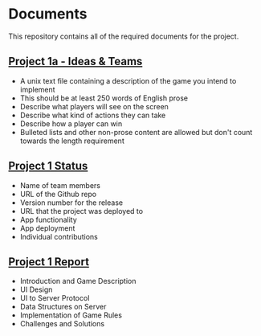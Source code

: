 # Documents

This repository contains all of the required documents for the project. 

## [Project 1a - Ideas & Teams](proposal.txt) 
- A unix text file containing a description of the game you intend to implement 
- This should be at least 250 words of English prose 
- Describe what players will see on the screen 
- Describe what kind of actions they can take 
- Describe how a player can win 
- Bulleted lists and other non-prose content are allowed but don't count 
towards the length requirement 

## [Project 1 Status](proj1-status.txt) 
- Name of team members 
- URL of the Github repo 
- Version number for the release 
- URL that the project was deployed to 
- App functionality 
- App deployment 
- Individual contributions 

## [Project 1 Report](proj1-report.pdf) 
- Introduction and Game Description 
- UI Design 
- UI to Server Protocol 
- Data Structures on Server 
- Implementation of Game Rules 
- Challenges and Solutions 